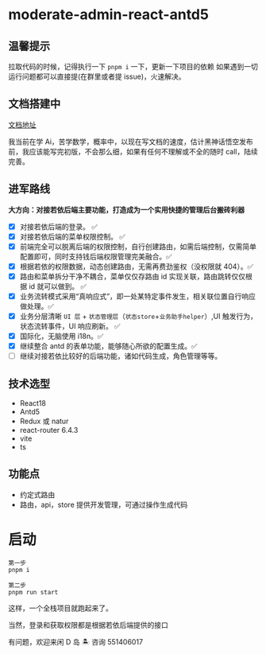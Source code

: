 # moderate-admin-react-antd5

## 温馨提示

拉取代码的时候，记得执行一下 `pnpm i` 一下，更新一下项目的依赖
如果遇到一切运行问题都可以直接提(在群里或者提 issue)，火速解决。

## 文档搭建中

[文档地址](https://dland-team.github.io/moderate-react-admin/)

我当前在学 Ai，苦学数学，概率中，以现在写文档的速度，估计黑神话悟空发布前，我应该能写完初版，不会那么细，如果有任何不理解或不全的随时 call，陆续完善。

## 进军路线

**大方向：对接若依后端主要功能，打造成为一个实用快捷的管理后台搬砖利器**

-   [x] 对接若依后端的登录。 ✅
-   [x] 对接若依后端的菜单权限控制。 ✅
-   [x] 前端完全可以脱离后端的权限控制，自行创建路由，如需后端控制，仅需简单配置即可，同时支持钱后端权限管理完美融合。✅
-   [x] 根据若依的权限数据，动态创建路由，无需再费劲鉴权（没权限就 404）。✅
-   [x] 路由和菜单拆分干净不耦合，菜单仅仅存路由 id 实现关联，路由跳转仅仅根据 id 就可以做到。 ✅
-   [x] 业务流转模式采用“真响应式”，即一处某特定事件发生，相关联位置自行响应做处理。✅
-   [x] 业务分层清晰 `UI 层` + `状态管理层`（`状态store`+`业务助手helper`）,UI 触发行为，状态流转事件，UI 响应刷新。 ✅
-   [x] 国际化，无脑使用 i18n。✅
-   [x] 继续整合 antd 的表单功能，能够随心所欲的配置生成。✅
-   [ ] 继续对接若依比较好的后端功能，诸如代码生成，角色管理等等。

## 技术选型

-   React18
-   Antd5
-   Redux 或 natur
-   react-router 6.4.3
-   vite
-   ts

## 功能点

-   约定式路由
-   路由，api，store 提供开发管理，可通过操作生成代码

# 启动

```shell
第一步
pnpm i

第二步
pnpm run start
```

这样，一个全栈项目就跑起来了。

当然，登录和获取权限都是根据若依后端提供的接口

有问题，欢迎来闲 D 岛 🏝️ 咨询 551406017
